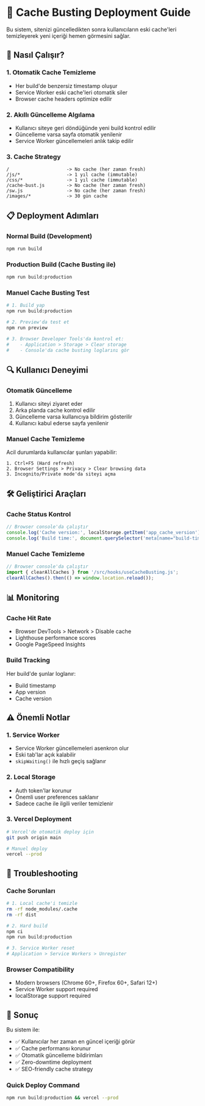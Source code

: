 # 🚀 Cache Busting Deployment Guide

Bu sistem, sitenizi güncelledikten sonra kullanıcıların eski cache'leri temizleyerek yeni içeriği hemen görmesini sağlar.

## 🔧 Nasıl Çalışır?

### 1. Otomatik Cache Temizleme
- Her build'de benzersiz timestamp oluşur
- Service Worker eski cache'leri otomatik siler
- Browser cache headers optimize edilir

### 2. Akıllı Güncelleme Algılama
- Kullanıcı siteye geri döndüğünde yeni build kontrol edilir
- Güncelleme varsa sayfa otomatik yenilenir
- Service Worker güncellemeleri anlık takip edilir

### 3. Cache Strategy
```
/                     -> No cache (her zaman fresh)
/js/*                 -> 1 yıl cache (immutable)
/css/*                -> 1 yıl cache (immutable)
/cache-bust.js        -> No cache (her zaman fresh)
/sw.js                -> No cache (her zaman fresh)
/images/*             -> 30 gün cache
```

## 📋 Deployment Adımları

### Normal Build (Development)
```bash
npm run build
```

### Production Build (Cache Busting ile)
```bash
npm run build:production
```

### Manuel Cache Busting Test
```bash
# 1. Build yap
npm run build:production

# 2. Preview'da test et  
npm run preview

# 3. Browser Developer Tools'da kontrol et:
#    - Application > Storage > Clear storage
#    - Console'da cache busting loglarını gör
```

## 🔍 Kullanıcı Deneyimi

### Otomatik Güncelleme
1. Kullanıcı siteyi ziyaret eder
2. Arka planda cache kontrol edilir
3. Güncelleme varsa kullanıcıya bildirim gösterilir
4. Kullanıcı kabul ederse sayfa yenilenir

### Manuel Cache Temizleme
Acil durumlarda kullanıcılar şunları yapabilir:
```
1. Ctrl+F5 (Hard refresh)
2. Browser Settings > Privacy > Clear browsing data
3. Incognito/Private mode'da siteyi açma
```

## 🛠️ Geliştirici Araçları

### Cache Status Kontrol
```javascript
// Browser console'da çalıştır
console.log('Cache version:', localStorage.getItem('app_cache_version'));
console.log('Build time:', document.querySelector('meta[name="build-time"]')?.content);
```

### Manuel Cache Temizleme
```javascript
// Browser console'da çalıştır
import { clearAllCaches } from '/src/hooks/useCacheBusting.js';
clearAllCaches().then(() => window.location.reload());
```

## 📊 Monitoring

### Cache Hit Rate
- Browser DevTools > Network > Disable cache
- Lighthouse performance scores
- Google PageSpeed Insights

### Build Tracking
Her build'de şunlar loglanır:
- Build timestamp
- App version
- Cache version

## ⚠️ Önemli Notlar

### 1. Service Worker
- Service Worker güncellemeleri asenkron olur
- Eski tab'lar açık kalabilir
- `skipWaiting()` ile hızlı geçiş sağlanır

### 2. Local Storage
- Auth token'lar korunur
- Önemli user preferences saklanır
- Sadece cache ile ilgili veriler temizlenir

### 3. Vercel Deployment
```bash
# Vercel'de otomatik deploy için
git push origin main

# Manuel deploy
vercel --prod
```

## 🚨 Troubleshooting

### Cache Sorunları
```bash
# 1. Local cache'i temizle
rm -rf node_modules/.cache
rm -rf dist

# 2. Hard build
npm ci
npm run build:production

# 3. Service Worker reset
# Application > Service Workers > Unregister
```

### Browser Compatibility
- Modern browsers (Chrome 60+, Firefox 60+, Safari 12+)
- Service Worker support required
- localStorage support required

## 🎯 Sonuç

Bu sistem ile:
- ✅ Kullanıcılar her zaman en güncel içeriği görür
- ✅ Cache performansı korunur
- ✅ Otomatik güncelleme bildirimları
- ✅ Zero-downtime deployment
- ✅ SEO-friendly cache strategy

### Quick Deploy Command
```bash
npm run build:production && vercel --prod
```
